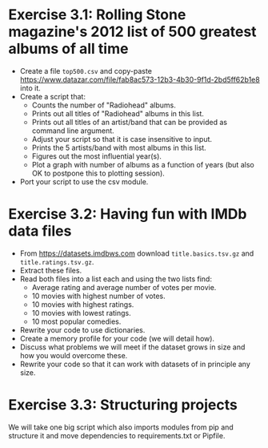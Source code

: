 

# Exercise 3.1: Rolling Stone magazine's 2012 list of 500 greatest albums of all time

- Create a file `top500.csv` and copy-paste https://www.datazar.com/file/fab8ac573-12b3-4b30-9f1d-2bd5ff62b1e8 into it.
- Create a script that:
  - Counts the number of "Radiohead" albums.
  - Prints out all titles of "Radiohead" albums in this list.
  - Prints out all titles of an artist/band that can be provided as command line argument.
  - Adjust your script so that it is case insensitive to input.
  - Prints the 5 artists/band with most albums in this list.
  - Figures out the most influential year(s).
  - Plot a graph with number of albums as a function of years (but also OK to postpone this to plotting session).
- Port your script to use the csv module.


# Exercise 3.2: Having fun with IMDb data files

- From https://datasets.imdbws.com download `title.basics.tsv.gz` and `title.ratings.tsv.gz`.
- Extract these files.
- Read both files into a list each and using the two lists find:
   - Average rating and average number of votes per movie.
   - 10 movies with highest number of votes.
   - 10 movies with highest ratings.
   - 10 movies with lowest ratings.
   - 10 most popular comedies.
- Rewrite your code to use dictionaries.
- Create a memory profile for your code (we will detail how).
- Discuss what problems we will meet if the dataset grows in size and how you would overcome these.
- Rewrite your code so that it can work with datasets of in principle any size.


# Exercise 3.3: Structuring projects

We will take one big script which also imports modules from pip and structure
it and move dependencies to requirements.txt or Pipfile.
